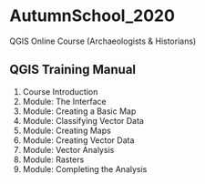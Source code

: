 # AutumnSchool_2020
QGIS Online Course (Archaeologists &amp; Historians)
## QGIS Training Manual
1. Course Introduction
2. Module: The Interface
3. Module: Creating a Basic Map
4. Module: Classifying Vector Data
5. Module: Creating Maps
6. Module: Creating Vector Data
7. Module: Vector Analysis
8. Module: Rasters
9. Module: Completing the Analysis
